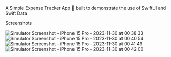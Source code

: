 A Simple Expense Tracker App 📱 built to demonstrate the use of SwiftUI and Swift Data

Screenshots

![Simulator Screenshot - iPhone 15 Pro - 2023-11-30 at 00 38 33](https://github.com/notwarnite/iOS-Expense_Tracker/assets/54807257/a69f202d-34a3-4bc8-82e7-25f83c3a6719)
![Simulator Screenshot - iPhone 15 Pro - 2023-11-30 at 00 40 54](https://github.com/notwarnite/iOS-Expense_Tracker/assets/54807257/e7ebf5f8-6e14-4c7f-84cd-221044897783)
![Simulator Screenshot - iPhone 15 Pro - 2023-11-30 at 00 41 49](https://github.com/notwarnite/iOS-Expense_Tracker/assets/54807257/85451643-8cb4-4799-9a10-a74ee674cc34)
![Simulator Screenshot - iPhone 15 Pro - 2023-11-30 at 00 42 00](https://github.com/notwarnite/iOS-Expense_Tracker/assets/54807257/29212ed1-68fc-4b32-8671-d3b4ec388f7f)



